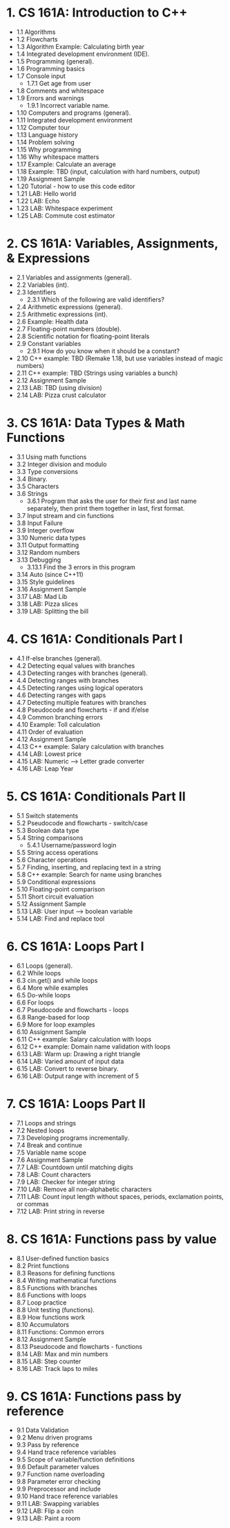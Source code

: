 # 1. CS 161A: Introduction to C++
* 1.1 Algorithms
* 1.2 Flowcharts
* 1.3 Algorithm Example: Calculating birth year
* 1.4 Integrated development environment (IDE).
* 1.5 Programming (general).
* 1.6 Programming basics
* 1.7 Console input
  * 1.7.1 Get age from user
* 1.8 Comments and whitespace
* 1.9 Errors and warnings
  * 1.9.1 Incorrect variable name.
* 1.10 Computers and programs (general).
* 1.11 Integrated development environment
* 1.12 Computer tour
* 1.13 Language history
* 1.14 Problem solving
* 1.15 Why programming
* 1.16 Why whitespace matters
* 1.17 Example: Calculate an average
* 1.18 Example: TBD (input, calculation with hard numbers, output)
* 1.19 Assignment Sample
* 1.20 Tutorial - how to use this code editor
* 1.21 LAB: Hello world
* 1.22 LAB: Echo
* 1.23 LAB: Whitespace experiment
* 1.25 LAB: Commute cost estimator

# 2. CS 161A: Variables, Assignments, & Expressions
* 2.1 Variables and assignments (general).
* 2.2 Variables (int).
* 2.3 Identifiers
  * 2.3.1 Which of the following are valid identifiers?
* 2.4 Arithmetic expressions (general).
* 2.5 Arithmetic expressions (int).
* 2.6 Example: Health data
* 2.7 Floating-point numbers (double).
* 2.8 Scientific notation for floating-point literals
* 2.9 Constant variables
  * 2.9.1 How do you know when it should be a constant?
* 2.10 C++ example: TBD (Remake 1.18, but use variables instead of magic numbers)
* 2.11 C++ example: TBD (Strings using variables a bunch)
* 2.12 Assignment Sample
* 2.13 LAB: TBD (using division)
* 2.14 LAB: Pizza crust calculator

# 3. CS 161A: Data Types & Math Functions
* 3.1 Using math functions
* 3.2 Integer division and modulo
* 3.3 Type conversions
* 3.4 Binary.
* 3.5 Characters
* 3.6 Strings
  * 3.6.1 Program that asks the user for their first and last name separately, then print them together in last, first format.
* 3.7 Input stream and cin functions
* 3.8 Input Failure
* 3.9 Integer overflow
* 3.10 Numeric data types
* 3.11 Output formatting
* 3.12 Random numbers
* 3.13 Debugging
  * 3.13.1 Find the 3 errors in this program
* 3.14 Auto (since C++11)
* 3.15 Style guidelines
* 3.16 Assignment Sample
* 3.17 LAB: Mad Lib
* 3.18 LAB: Pizza slices 
* 3.19 LAB: Splitting the bill

# 4. CS 161A: Conditionals Part I
* 4.1 If-else branches (general).
* 4.2 Detecting equal values with branches
* 4.3 Detecting ranges with branches (general).
* 4.4 Detecting ranges with branches
* 4.5 Detecting ranges using logical operators
* 4.6 Detecting ranges with gaps
* 4.7 Detecting multiple features with branches
* 4.8 Pseudocode and flowcharts - if and if/else
* 4.9 Common branching errors
* 4.10 Example: Toll calculation
* 4.11 Order of evaluation
* 4.12 Assignment Sample
* 4.13 C++ example: Salary calculation with branches
* 4.14 LAB: Lowest price
* 4.15 LAB: Numeric --> Letter grade converter
* 4.16 LAB: Leap Year

# 5. CS 161A: Conditionals Part II
* 5.1 Switch statements
* 5.2 Pseudocode and flowcharts - switch/case
* 5.3 Boolean data type
* 5.4 String comparisons
  * 5.4.1 Username/password login 
* 5.5 String access operations
* 5.6 Character operations
* 5.7 Finding, inserting, and replacing text in a string
* 5.8 C++ example: Search for name using branches
* 5.9 Conditional expressions
* 5.10 Floating-point comparison
* 5.11 Short circuit evaluation
* 5.12 Assignment Sample
* 5.13 LAB: User input --> boolean variable
* 5.14 LAB: Find and replace tool

# 6. CS 161A: Loops Part I
* 6.1 Loops (general).
* 6.2 While loops
* 6.3 cin.get() and while loops
* 6.4 More while examples
* 6.5 Do-while loops
* 6.6 For loops
* 6.7 Pseudocode and flowcharts - loops
* 6.8 Range-based for loop
* 6.9 More for loop examples
* 6.10 Assignment Sample
* 6.11 C++ example: Salary calculation with loops
* 6.12 C++ example: Domain name validation with loops
* 6.13 LAB: Warm up: Drawing a right triangle
* 6.14 LAB: Varied amount of input data
* 6.15 LAB: Convert to reverse binary.
* 6.16 LAB: Output range with increment of 5

# 7. CS 161A: Loops Part II
* 7.1 Loops and strings
* 7.2 Nested loops
* 7.3 Developing programs incrementally.
* 7.4 Break and continue
* 7.5 Variable name scope
* 7.6 Assignment Sample
* 7.7 LAB: Countdown until matching digits
* 7.8 LAB: Count characters
* 7.9 LAB: Checker for integer string
* 7.10 LAB: Remove all non-alphabetic characters
* 7.11 LAB: Count input length without spaces, periods, exclamation points, or commas
* 7.12 LAB: Print string in reverse

# 8. CS 161A: Functions pass by value
* 8.1 User-defined function basics
* 8.2 Print functions
* 8.3 Reasons for defining functions
* 8.4 Writing mathematical functions
* 8.5 Functions with branches
* 8.6 Functions with loops
* 8.7 Loop practice
* 8.8 Unit testing (functions).
* 8.9 How functions work
* 8.10 Accumulators
* 8.11 Functions: Common errors
* 8.12 Assignment Sample
* 8.13 Pseudocode and flowcharts - functions
* 8.14 LAB: Max and min numbers
* 8.15 LAB: Step counter
* 8.16 LAB: Track laps to miles

# 9. CS 161A: Functions pass by reference
* 9.1 Data Validation
* 9.2 Menu driven programs
* 9.3 Pass by reference
* 9.4 Hand trace reference variables
* 9.5 Scope of variable/function definitions
* 9.6 Default parameter values
* 9.7 Function name overloading
* 9.8 Parameter error checking
* 9.9 Preprocessor and include
* 9.10 Hand trace reference variables
* 9.11 LAB: Swapping variables
* 9.12 LAB: Flip a coin
* 9.13 LAB: Paint a room
